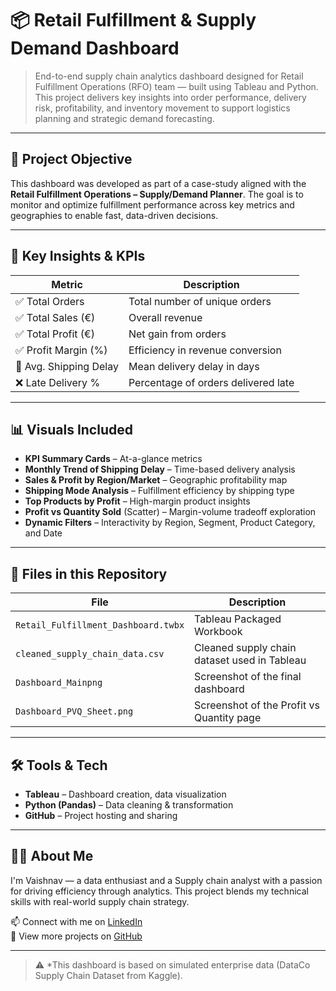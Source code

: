 # 📦 Retail Fulfillment & Supply Demand Dashboard

> End-to-end supply chain analytics dashboard designed for Retail Fulfillment Operations (RFO) team — built using Tableau and Python. This project delivers key insights into order performance, delivery risk, profitability, and inventory movement to support logistics planning and strategic demand forecasting.

---

## 🎯 Project Objective

This dashboard was developed as part of a case-study aligned with the **Retail Fulfillment Operations – Supply/Demand Planner**. The goal is to monitor and optimize fulfillment performance across key metrics and geographies to enable fast, data-driven decisions.

---

## 🧠 Key Insights & KPIs

| Metric                | Description |
|-----------------------|-------------|
| ✅ Total Orders        | Total number of unique orders |
| ✅ Total Sales (€)     | Overall revenue |
| ✅ Total Profit (€)    | Net gain from orders |
| ✅ Profit Margin (%)   | Efficiency in revenue conversion |
| 🚚 Avg. Shipping Delay | Mean delivery delay in days |
| ❌ Late Delivery %     | Percentage of orders delivered late |

---

## 📊 Visuals Included

- **KPI Summary Cards** – At-a-glance metrics
- **Monthly Trend of Shipping Delay** – Time-based delivery analysis
- **Sales & Profit by Region/Market** – Geographic profitability map
- **Shipping Mode Analysis** – Fulfillment efficiency by shipping type
- **Top Products by Profit** – High-margin product insights
- **Profit vs Quantity Sold** (Scatter) – Margin-volume tradeoff exploration
- **Dynamic Filters** – Interactivity by Region, Segment, Product Category, and Date

---

## 📁 Files in this Repository

| File | Description |
|------|-------------|
| `Retail_Fulfillment_Dashboard.twbx` | Tableau Packaged Workbook |
| `cleaned_supply_chain_data.csv` | Cleaned supply chain dataset used in Tableau |
| `Dashboard_Mainpng` | Screenshot of the final dashboard |
| `Dashboard_PVQ_Sheet.png` | Screenshot of the Profit vs Quantity page |

---

## 🛠 Tools & Tech

- **Tableau** – Dashboard creation, data visualization
- **Python (Pandas)** – Data cleaning & transformation
- **GitHub** – Project hosting and sharing

---

## 🙋‍♂️ About Me

I'm Vaishnav — a data enthusiast and a Supply chain analyst with a passion for driving efficiency through analytics. This project blends my technical skills with real-world supply chain strategy.

📫 Connect with me on [LinkedIn](https://www.linkedin.com/)  
📂 View more projects on [GitHub](https://github.com/yourusername)

---

> ⚠️ *This dashboard is based on simulated enterprise data (DataCo Supply Chain Dataset from Kaggle).

